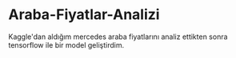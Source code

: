 # Araba-Fiyatlar-Analizi
Kaggle'dan aldığım mercedes araba fiyatlarını analiz ettikten sonra tensorflow ile bir model geliştirdim. 
